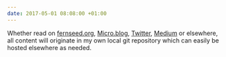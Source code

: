 ```yaml
---
date: 2017-05-01 08:08:00 +01:00
---
```


Whether read on [fernseed.org][1], [Micro.blog][2], [Twitter][3], [Medium][4] or elsewhere, all content will originate in my own local git repository which can easily be hosted elsewhere as needed.

[1]:	/
[2]:	https://micro.blog/dmcgk
[3]:	https://twitter.com/dmcgk
[4]:	https://medium.fernseed.org